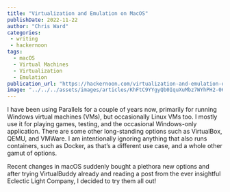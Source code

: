 ```yaml
---
title: "Virtualization and Emulation on MacOS"
publishDate: 2022-11-22
author: "Chris Ward"
categories:
 - writing
 - hackernoon
tags:
  - macOS
  - Virtual Machines
  - Virtualization
  - Emulation
publication_url: "https://hackernoon.com/virtualization-and-emulation-on-macos"
image: "../../../assets/images/articles/KhFtC9YYgyQb0IquXuMbz7WYhPH2-06c36e9.png"
---
```

I have been using Parallels for a couple of years now, primarily for running Windows virtual machines (VMs), but occasionally Linux VMs too. I mostly use it for playing games, testing, and the occasional Windows-only application. There are some other long-standing options such as VirtualBox, QEMU, and VMWare. I am intentionally ignoring anything that also runs containers, such as Docker, as that’s a different use case, and a whole other gamut of options.

Recent changes in macOS suddenly bought a plethora new options and after trying VirtualBuddy already and reading a post from the ever insightful Eclectic Light Company, I decided to try them all out!